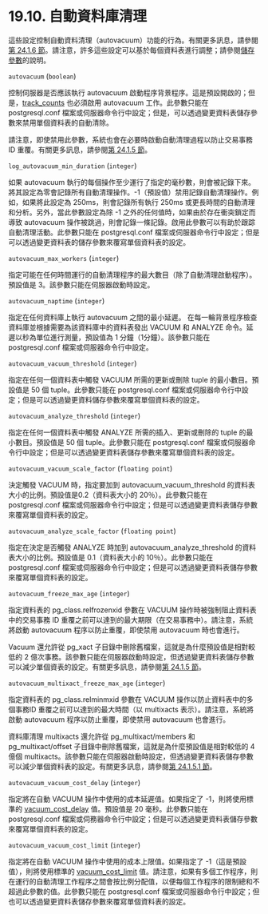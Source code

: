 # 19.10. 自動資料庫清理

這些設定控制自動資料清理（autovacuum）功能的行為。有關更多訊息，請參閱[第 24.1.6 節](../24.-li-hang-xing-zi-liao-ku-wei-hu-gong-zuo/24.1.-li-hang-xing-zi-liao-qing-li.md#24-1-6-the-autovacuum-daemon)。請注意，許多這些設定可以基於每個資料表進行調整；請參閱[儲存參數](../../vi.-can-kao-zi-xun/i.-sql-zhi-ling/create-table.md#storage-parameters)的說明。

`autovacuum` \(`boolean`\)

控制伺服器是否應該執行 autovacuum 啟動程序背景程序。這是預設開啟的；但是，[track\_counts](19.9.-run-time-statistics.md#19-9-2-statistics-monitoring) 也必須啟用 autovacuum 工作。此參數只能在 postgresql.conf 檔案或伺服器命令行中設定；但是，可以透過變更資料表儲存參數來禁用單個資料表的自動清除。

請注意，即使禁用此參數，系統也會在必要時啟動自動清理過程以防止交易事務 ID 重覆。有關更多訊息，請參閱[第 24.1.5 節](../24.-li-hang-xing-zi-liao-ku-wei-hu-gong-zuo/24.1.-li-hang-xing-zi-liao-qing-li.md#24-1-5-preventing-transaction-id-wraparound-failures)。

`log_autovacuum_min_duration` \(`integer`\)

如果 autovacuum 執行的每個操作至少運行了指定的毫秒數，則會被記錄下來。 將其設定為零會記錄所有自動清理操作。-1（預設值）禁用記錄自動清理操作。例如，如果將此設定為 250ms，則會記錄所有執行 250ms 或更長時間的自動清理和分析。另外，當此參數設定為除 -1 之外的任何值時，如果由於存在衝突鎖定而導致 autovacuum 操作被跳過，則會記錄一條記錄。啟用此參數可以有助於跟踪自動清理活動。此參數只能在 postgresql.conf 檔案或伺服器命令行中設定；但是可以透過變更資料表的儲存參數來覆寫單個資料表的設定。

`autovacuum_max_workers` \(`integer`\)

指定可能在任何時間運行的自動清理程序的最大數目（除了自動清理啟動程序）。預設值是 3。該參數只能在伺服器啟動時設定。

`autovacuum_naptime` \(`integer`\)

指定在任何資料庫上執行 autovacuum 之間的最小延遲。 在每一輪背景程序檢查資料庫並根據需要為該資料庫中的資料表發出 VACUUM 和 ANALYZE 命令。延遲以秒為單位進行測量，預設值為 1 分鐘（1分鐘）。該參數只能在 postgresql.conf 檔案或伺服器命令行中設定。

`autovacuum_vacuum_threshold` \(`integer`\)

指定在任何一個資料表中觸發 VACUUM 所需的更新或刪除 tuple 的最小數目。預設值是 50 個 tuple。此參數只能在 postgresql.conf 檔案或伺服器命令行中設定；但是可以透過變更資料儲存參數來覆寫單個資料表的設定。

`autovacuum_analyze_threshold` \(`integer`\)

指定在任何一個資料表中觸發 ANALYZE 所需的插入、更新或刪除的 tuple 的最小數目。預設值是 50 個 tuple。此參數只能在 postgresql.conf 檔案或伺服器命令行中設定；但是可以透過變更資料表儲存參數來覆寫單個資料表的設定。

`autovacuum_vacuum_scale_factor` \(`floating point`\)

決定觸發 VACUUM 時，指定要加到 autovacuum\_vacuum\_threshold 的資料表大小的比例。預設值是0.2（資料表大小的 20％）。此參數只能在 postgresql.conf 檔案或伺服器命令行中設定；但是可以透過變更資料表儲存參數來覆寫單個資料表的設定。

`autovacuum_analyze_scale_factor` \(`floating point`\)

指定在決定是否觸發 ANALYZE 時加到 autovacuum\_analyze\_threshold 的資料表大小的比例。預設值是 0.1（資料表大小的 10％）。此參數只能在 postgresql.conf 檔案或伺服器命令行中設定；但是可以透過變更資料表儲存參數來覆寫單個資料表的設定。

`autovacuum_freeze_max_age` \(`integer`\)

指定資料表的 pg\_class.relfrozenxid 參數在 VACUUM 操作時被強制阻止資料表中的交易事務 ID 重覆之前可以達到的最大期限（在交易事務中）。請注意，系統將啟動 autovacuum 程序以防止重覆，即使禁用 autovacuum 時也會進行。

Vacuum 還允許從 pg\_xact 子目錄中刪除舊檔案，這就是為什麼預設值是相對較低的 2 億次事務。該參數只能在伺服器啟動時設定，但透過變更資料表儲存參數可以減少單個資表的設定。有關更多訊息，請參閱[第 24.1.5 節](../24.-li-hang-xing-zi-liao-ku-wei-hu-gong-zuo/24.1.-li-hang-xing-zi-liao-qing-li.md#24-1-5-preventing-transaction-id-wraparound-failures)。

`autovacuum_multixact_freeze_max_age` \(`integer`\)

指定資料表的 pg\_class.relminmxid 參數在 VACUUM 操作以防止資料表中的多個事務ID 重覆之前可以達到的最大時間（以 multixacts 表示）。請注意，系統將啟動 autovacuum 程序以防止重覆，即使禁用 autovacuum 也會進行。

資料庫清理 multixacts 還允許從 pg\_multixact/members 和 pg\_multixact/offset 子目錄中刪除舊檔案，這就是為什麼預設值是相對較低的 4 億個 multixacts。該參數只能在伺服器啟動時設定，但透過變更資料表儲存參數可以減少單個資料表的設定。有關更多訊息，請參閱[第 24.1.5.1 節](../24.-li-hang-xing-zi-liao-ku-wei-hu-gong-zuo/24.1.-li-hang-xing-zi-liao-qing-li.md#24-1-5-preventing-transaction-id-wraparound-failures)。

`autovacuum_vacuum_cost_delay` \(`integer`\)

指定將在自動 VACUUM 操作中使用的成本延遲值。如果指定了 -1，則將使用標準的 [vacuum\_cost\_delay](19.4.-zi-yuan-pei-zhi.md#19-4-4-cost-based-vacuum-delay) 值。預設值是 20 毫秒。此參數只能在 postgresql.conf 檔案或伺務器命令行中設定；但是可以透過變更資料表儲存參數來覆寫單個資料表的設定。

`autovacuum_vacuum_cost_limit` \(`integer`\)

指定將在自動 VACUUM 操作中使用的成本上限值。如果指定了 -1（這是預設值），則將使用標準的 [vacuum\_cost\_limit](19.4.-zi-yuan-pei-zhi.md#19-4-4-cost-based-vacuum-delay) 值。請注意，如果有多個工作程序，則在運行的自動清理工作程序之間會按比例分配值，以便每個工作程序的限制總和不超過此參數的值。此參數只能在 postgresql.conf 檔案或伺服器命令行中設定；但也可以透過變更資料表儲存參數來覆寫單個資料表的設定。

